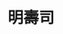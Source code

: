 ---
title: "明壽司"
description: "明壽司"
layout: shop
keywords:
  - 美食競賽
  - 台灣美食
  - 美食精選
datePublished: "2025-06-30"
dateModified: "2025-07-07"
city: "台北市"
district: "中山區"
address: "台北市中山區雙城街25巷6之3號"
phone: "0225961069"
geo: "25.066169086535727, 121.52487349398537"
google_map: "https://maps.app.goo.gl/xXqyu7pzHrktN7xK8"
footinder: "https://footinder.com.tw/%E5%8F%B0%E5%8C%97%E5%B8%82%E4%B8%AD%E5%B1%B1%E5%8D%80/31291/"
official: "https://www.facebook.com/profile.php?id=100054190377042"
award:
  - name: "500盤"
    year: "2024"
    entries:
      - dishes:
          - "蒲燒鰻魚手卷"
          - "明蝦"

---